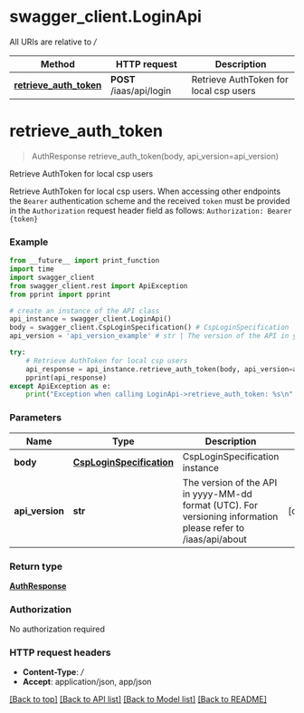 # swagger_client.LoginApi

All URIs are relative to */*

Method | HTTP request | Description
------------- | ------------- | -------------
[**retrieve_auth_token**](LoginApi.md#retrieve_auth_token) | **POST** /iaas/api/login | Retrieve AuthToken for local csp users

# **retrieve_auth_token**
> AuthResponse retrieve_auth_token(body, api_version=api_version)

Retrieve AuthToken for local csp users

Retrieve AuthToken for local csp users. When accessing other endpoints the `Bearer` authentication scheme and the received `token` must be provided in the `Authorization` request header field as follows: `Authorization: Bearer {token}`

### Example
```python
from __future__ import print_function
import time
import swagger_client
from swagger_client.rest import ApiException
from pprint import pprint

# create an instance of the API class
api_instance = swagger_client.LoginApi()
body = swagger_client.CspLoginSpecification() # CspLoginSpecification | CspLoginSpecification instance
api_version = 'api_version_example' # str | The version of the API in yyyy-MM-dd format (UTC). For versioning information please refer to /iaas/api/about (optional)

try:
    # Retrieve AuthToken for local csp users
    api_response = api_instance.retrieve_auth_token(body, api_version=api_version)
    pprint(api_response)
except ApiException as e:
    print("Exception when calling LoginApi->retrieve_auth_token: %s\n" % e)
```

### Parameters

Name | Type | Description  | Notes
------------- | ------------- | ------------- | -------------
 **body** | [**CspLoginSpecification**](CspLoginSpecification.md)| CspLoginSpecification instance | 
 **api_version** | **str**| The version of the API in yyyy-MM-dd format (UTC). For versioning information please refer to /iaas/api/about | [optional] 

### Return type

[**AuthResponse**](AuthResponse.md)

### Authorization

No authorization required

### HTTP request headers

 - **Content-Type**: */*
 - **Accept**: application/json, app/json

[[Back to top]](#) [[Back to API list]](../README.md#documentation-for-api-endpoints) [[Back to Model list]](../README.md#documentation-for-models) [[Back to README]](../README.md)

